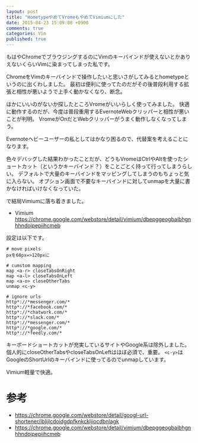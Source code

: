 ```yaml
---
layout: post
title: "HometypeやめてVromeもやめてVimiumにした"
date: 2015-04-23 15:09:08 +0900
comments: true
categories: Vim
published: true
---
```


もはやChromeでブラウジングするのにVimのキーバインドが使えないとかありえないくらいVimに染まってしまった私です。

ChromeをVimのキーバインドで操作したいと思いさがしてみるとhometypeというのに出くわしました。
最初は便利に使ってたのだがその後普段利用する拡張と相性が悪いようで上手く動かなくなり、断念。

ほかにいいのがないか探したところVromeがいいらしく使ってみました。
快適に動作するのだが、今度は普段重用するEvernoteWebクリッパーと相性が悪いことが判明。
VromeがOnだとWebクリッパーがうまく動作しなくなってしまう。

Evernoteヘビーユーザーの私としてはかなり困るので、代替案を考えることになります。

色々デバッグした結果わかったことだが、どうもVromeはCtrlやAltを使ったショートカット（というかキーバインド？）をことごとく持って行ってしまうらしい。
デフォルトで大量のキーバインドをマッピングしてしまうのもちょっと気に入らない。
オプション画面で不要なキーバインドに対してunmapを大量に書かなければいけなくなっていた。



で結局Vimiumに落ち着きました。

- Vimium <https://chrome.google.com/webstore/detail/vimium/dbepggeogbaibhgnhhndojpepiihcmeb>

設定は以下です。

```
# move pixels
pxを60px=>120pxに

# cumstom mapping
map <a-r> closeTabsOnRight
map <a-l> closeTabsOnLeft
map <a-o> closeOtherTabs
unmap <c-y>

# ignore urls
http*://*messenger.com/*
http*://*facebook.com/*
http*://*chatwork.com/*
http*://*slack.com/*
http*://*messenger.com/*
http*://*google.com/*
http*://*feedly.com/*
```

キーボードショートカットが充実しているサイトやGoogle系は除外しました。
個人的にcloseOtherTabsやcloseTabsOnLeftはほぼ必須で、重要。
`<c-y>`はGoogleのShortUrlのキーバインドに使ってるのでunmapしています。


Vimium軽量で快適。

# 参考

- <https://chrome.google.com/webstore/detail/googl-url-shortener/iblijlcdoidgdpfknkckljiocdbnlagk>
- <https://chrome.google.com/webstore/detail/vimium/dbepggeogbaibhgnhhndojpepiihcmeb>
